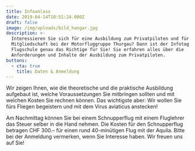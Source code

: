 ```yaml
---
title: Infoanlass
date: 2019-04-14T10:51:24.000Z
draft: false
image: /img/uploads/bild_hangar.jpg
description: >-
  Interessieren Sie sich für eine Ausbildung zum Privatpiloten und für eine
  Mitgliedschaft bei der Motorfluggruppe Thurgau? Dann ist der Infotag der
  Flugschule genau das Richtige für Sie! Sie erfahren alles über die
  Anforderungen und Inhalte der Ausbildung zum Privatpiloten.
buttons:
  - cta: true
    title: Daten & Anmeldung
---
```

Wir zeigen Ihnen, wie die theoretische und die praktische Ausbildung aufgebaut ist, welche Voraussetzungen Sie mitbringen sollten und mit welchen Kosten Sie rechnen können. Das wichtigste aber: Wir wollen Sie fürs Fliegen begeistern und mit dem Virus aviaticus anstecken!

Am Nachmittag können Sie bei einem Schnupperflug mit einem Fluglehrer das Steuer selber in die Hand nehmen. Die Kosten für den Schnupperflug betragen CHF 300.– für einen rund 40-minütigen Flug mit der Aquila. Bitte bei der Anmeldung vermerken, wenn Sie Interesse haben. Wir freuen uns auf Sie!
